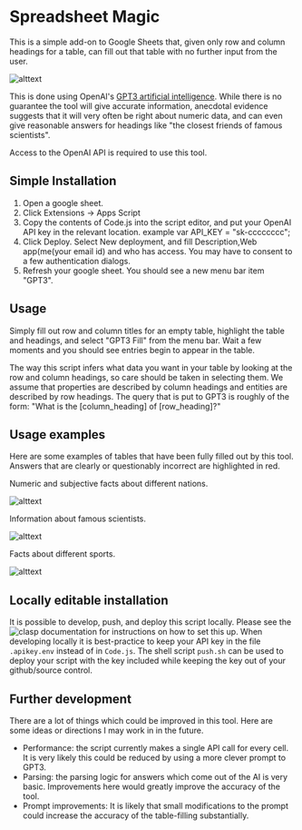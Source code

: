 # Spreadsheet Magic


This is a simple add-on to Google Sheets that, given only row and column headings for a table, can fill out that table with no further input from the user.

![alttext](img/gpt3-spreadsheet.gif)

This is done using OpenAI's [GPT3 artificial intelligence](https://openai.com/blog/openai-api/). While there is no guarantee the tool will give accurate information, anecdotal evidence suggests that it will very often be right about numeric data, and can even give reasonable answers for headings like "the closest friends of famous scientists".

Access to the OpenAI API is required to use this tool.

## Simple Installation

1. Open a google sheet.
2. Click Extensions -> Apps Script
3. Copy the contents of Code.js into the script editor, and put your OpenAI API key in the relevant location. example var API_KEY = "sk-cccccccc";
4. Click Deploy. Select New deployment, and fill Description,Web app(me(your email id) and who has access.  You may have to consent to a few authentication dialogs.
5. Refresh your google sheet. You should see a new menu bar item "GPT3".


## Usage

Simply fill out row and column titles for an empty table, highlight the table and headings, and select "GPT3 Fill" from the menu bar. Wait a few moments and you should see entries begin to appear in the table.

The way this script infers what data you want in your table by looking at the row and column headings, so care should be taken in selecting them. We assume that properties are described by column headings and entities are described by row headings. The query that is put to GPT3 is roughly of the form: "What is the [column_heading] of [row_heading]?"

## Usage examples

Here are some examples of tables that have been fully filled out by this tool. Answers that are clearly or questionably incorrect are highlighted in red.

Numeric and subjective facts about different nations.

![alttext](img/nations.png)

Information about famous scientists.

![alttext](img/scientists.png)

Facts about different sports.

![alttext](img/sports.png)

## Locally editable installation

It is possible to develop, push, and deploy this script locally. Please see the ![clasp](https://developers.google.com/apps-script/guides/clasp) documentation for instructions on how to set this up. When developing locally it is best-practice to keep your API key in the file `.apikey.env` instead of in `Code.js`. The shell script `push.sh` can be used to deploy your script with the key included while keeping the key out of your github/source control.

## Further development

There are a lot of things which could be improved in this tool. Here are some ideas or directions I may work in in the future.

- Performance: the script currently makes a single API call for every cell. It is very likely this could be reduced by using a more clever prompt to GPT3.
- Parsing: the parsing logic for answers which come out of the AI is very basic. Improvements here would greatly improve the accuracy of the tool.
- Prompt improvements: It is likely that small modifications to the prompt could increase the accuracy of the table-filling substantially.


